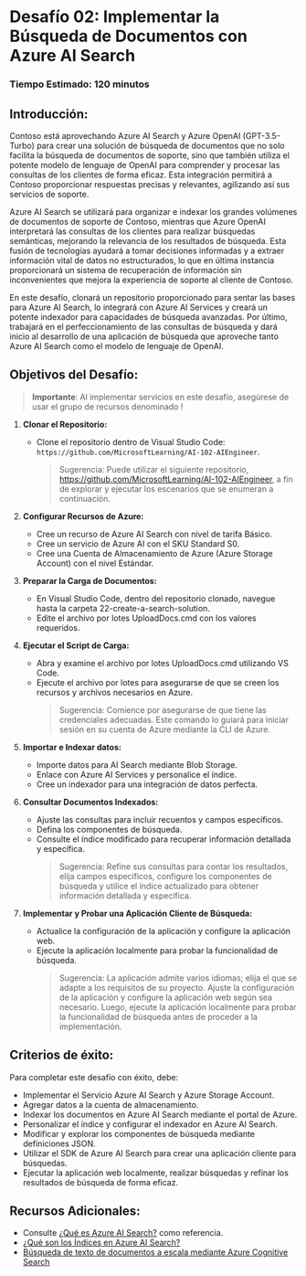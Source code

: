 # Desafío 02: Implementar la Búsqueda de Documentos con Azure AI Search

### Tiempo Estimado: 120 minutos

## Introducción:

Contoso está aprovechando Azure AI Search y Azure OpenAI (GPT-3.5-Turbo) para crear una solución de búsqueda de documentos que no solo facilita la búsqueda de documentos de soporte, sino que también utiliza el potente modelo de lenguaje de OpenAI para comprender y procesar las consultas de los clientes de forma eficaz. Esta integración permitirá a Contoso proporcionar respuestas precisas y relevantes, agilizando así sus servicios de soporte.

Azure AI Search se utilizará para organizar e indexar los grandes volúmenes de documentos de soporte de Contoso, mientras que Azure OpenAI interpretará las consultas de los clientes para realizar búsquedas semánticas, mejorando la relevancia de los resultados de búsqueda. Esta fusión de tecnologías ayudará a tomar decisiones informadas y a extraer información vital de datos no estructurados, lo que en última instancia proporcionará un sistema de recuperación de información sin inconvenientes que mejora la experiencia de soporte al cliente de Contoso.

En este desafío, clonará un repositorio proporcionado para sentar las bases para Azure AI Search, lo integrará con Azure AI Services y creará un potente indexador para capacidades de búsqueda avanzadas. Por último, trabajará en el perfeccionamiento de las consultas de búsqueda y dará inicio al desarrollo de una aplicación de búsqueda que aproveche tanto Azure AI Search como el modelo de lenguaje de OpenAI.

## Objetivos del Desafío:

> **Importante**: Al implementar servicios en este desafío, asegúrese de usar el grupo de recursos denominado **<inject key="Resource Group Name"/>** !

1. **Clonar el Repositorio:**
   - Clone el repositorio dentro de Visual Studio Code: `https://github.com/MicrosoftLearning/AI-102-AIEngineer`.
      > Sugerencia: Puede utilizar el siguiente repositorio, https://github.com/MicrosoftLearning/AI-102-AIEngineer, a fin de explorar y ejecutar los escenarios que se enumeran a continuación.


2. **Configurar Recursos de Azure:**
   - Cree un recurso de Azure AI Search con nivel de tarifa Básico.
   - Cree un servicio de Azure AI con el SKU Standard S0.
   - Cree una Cuenta de Almacenamiento de Azure (Azure Storage Account) con el nivel Estándar.


3. **Preparar la Carga de Documentos:**
   - En Visual Studio Code, dentro del repositorio clonado, navegue hasta la carpeta 22-create-a-search-solution.
   - Edite el archivo por lotes UploadDocs.cmd con los valores requeridos.


4. **Ejecutar el Script de Carga:**
   - Abra y examine el archivo por lotes UploadDocs.cmd utilizando VS Code.
   - Ejecute el archivo por lotes para asegurarse de que se creen los recursos y archivos necesarios en Azure.
      > Sugerencia: Comience por asegurarse de que tiene las credenciales adecuadas. Este comando lo guiará para iniciar sesión en su cuenta de Azure mediante la CLI de Azure.


5. **Importar e Indexar datos:**
   - Importe datos para AI Search mediante Blob Storage.
   - Enlace con Azure AI Services y personalice el índice.
   - Cree un indexador para una integración de datos perfecta.


6. **Consultar Documentos Indexados:**
   - Ajuste las consultas para incluir recuentos y campos específicos.
   - Defina los componentes de búsqueda.
   - Consulte el índice modificado para recuperar información detallada y específica.
      > Sugerencia: Refine sus consultas para contar los resultados, elija campos específicos, configure los componentes de búsqueda y utilice el índice actualizado para obtener información detallada y específica.


7. **Implementar y Probar una Aplicación Cliente de Búsqueda:**
   - Actualice la configuración de la aplicación y configure la aplicación web.
   - Ejecute la aplicación localmente para probar la funcionalidad de búsqueda.
      > Sugerencia: La aplicación admite varios idiomas; elija el que se adapte a los requisitos de su proyecto. Ajuste la configuración de la aplicación y configure la aplicación web según sea necesario. Luego, ejecute la aplicación localmente para probar la funcionalidad de búsqueda antes de proceder a la implementación.


   <validation step="4240749f-2035-4086-92d1-0ff181674a07" />

   
## Criterios de éxito:

Para completar este desafío con éxito, debe:

   - Implementar el Servicio Azure AI Search y Azure Storage Account.
   - Agregar datos a la cuenta de almacenamiento.
   - Indexar los documentos en Azure AI Search mediante el portal de Azure.
   - Personalizar el índice y configurar el indexador en Azure AI Search.
   - Modificar y explorar los componentes de búsqueda mediante definiciones JSON.
   - Utilizar el SDK de Azure AI Search para crear una aplicación cliente para búsquedas.
   - Ejecutar la aplicación web localmente, realizar búsquedas y refinar los resultados de búsqueda de forma eficaz.

## Recursos Adicionales:

- Consulte [¿Qué es Azure AI Search?](https://learn.microsoft.com/en-us/azure/search/search-what-is-azure-search) como referencia.
- [¿Qué son los Índices en Azure AI Search?](https://learn.microsoft.com/en-us/azure/search/search-what-is-an-index)
- [Búsqueda de texto de documentos a escala mediante Azure Cognitive Search](https://benalexkeen.com/searching-document-text-at-scale-using-azure-cognitive-search/)
